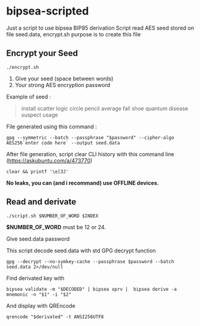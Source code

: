 

# bipsea-scripted
Just a script to use bipsea BIP85 derivation
Script read AES seed stored on file seed.data, encrypt.sh purpose is to create this file

## Encrypt your Seed

    ./encrypt.sh

 1. Give your seed (space between words)
 2. Your strong AES encryption password

Example of seed : 

> install scatter logic circle pencil average fall shoe quantum disease
> suspect usage

File generated using this command :

 
    gpg --symmetric --batch --passphrase "$password" --cipher-algo AES256`enter code here` --output seed.data

After file generation, script clear CLI history with this command line (https://askubuntu.com/a/473770)

    clear && printf '\e[3J'

**No leaks, you can (and i recommand) use OFFLINE devices.**

## Read and derivate

    ./script.sh $NUMBER_OF_WORD $INDEX

**$NUMBER_OF_WORD** must be 12 or 24.

Give seed.data password

This script decode seed.data with std GPG decrypt function

    gpg --decrypt --no-symkey-cache --passphrase $password --batch seed.data 2>/dev/null

Find derivated key with 

    bipsea validate -m "$DECODED" | bipsea xprv |  bipsea derive -a mnemonic -n "$1" -i "$2"

And display with QREncode

    qrencode "$derivated" -t ANSI256UTF8



